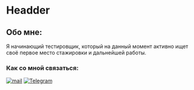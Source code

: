 # Headder

## Обо мне:
Я начинающий тестировщик, который на данный момент активно ищет своё первое место стажировки и дальнейшей работы. 

### Как со мной связаться:
[![mail](https://img.shields.io/badge/Email-badge&logo=gmail)](https://mail.ru/de_eper)
[![Telegram](https://img.shields.io/badge/-Telegram?badge&logo=telegram)](https://t.me/Deeper_dm)
